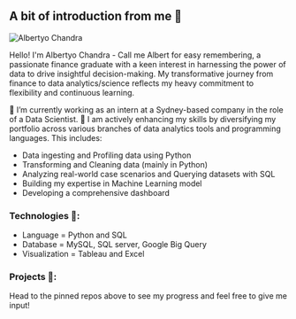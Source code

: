 ## A bit of introduction from me 👋

![Albertyo Chandra](https://github.com/Albertyoch/Albertyoch/assets/117698723/c0daf6a4-86c0-49a4-b1d6-92ac032aa9e8)

Hello! I'm Albertyo Chandra - Call me Albert for easy remembering, a passionate finance graduate with a keen interest in harnessing the power of data to drive insightful decision-making. My transformative journey from finance to data analytics/science reflects my heavy commitment to flexibility and continuous learning.

🔭 I’m currently working as an intern at a Sydney-based company in the role of a Data Scientist. 
🌱 I am actively enhancing my skills by diversifying my portfolio across various branches of data analytics tools and programming languages. This includes:
- Data ingesting and Profiling data using Python
- Transforming and Cleaning data (mainly in Python)
- Analyzing real-world case scenarios and Querying datasets with SQL
- Building my expertise in Machine Learning model
- Developing a comprehensive dashboard


### Technologies 🔎:
- Language = Python and SQL
- Database = MySQL, SQL server, Google Big Query
- Visualization = Tableau and Excel

### Projects 📝:
Head to the pinned repos above to see my progress and feel free to give me input!





